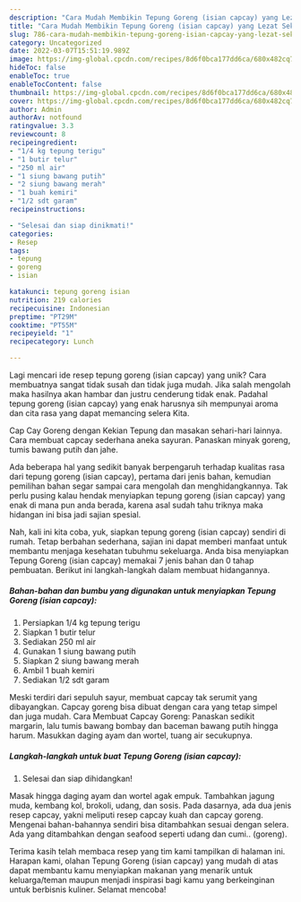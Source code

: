 ```yaml
---
description: "Cara Mudah Membikin Tepung Goreng (isian capcay) yang Lezat Sekali"
title: "Cara Mudah Membikin Tepung Goreng (isian capcay) yang Lezat Sekali"
slug: 786-cara-mudah-membikin-tepung-goreng-isian-capcay-yang-lezat-sekali
category: Uncategorized
date: 2022-03-07T15:51:19.989Z
image: https://img-global.cpcdn.com/recipes/8d6f0bca177dd6ca/680x482cq70/tepung-goreng-isian-capcay-foto-resep-utama.jpg
hideToc: false
enableToc: true
enableTocContent: false
thumbnail: https://img-global.cpcdn.com/recipes/8d6f0bca177dd6ca/680x482cq70/tepung-goreng-isian-capcay-foto-resep-utama.jpg
cover: https://img-global.cpcdn.com/recipes/8d6f0bca177dd6ca/680x482cq70/tepung-goreng-isian-capcay-foto-resep-utama.jpg
author: Admin
authorAv: notfound
ratingvalue: 3.3
reviewcount: 8
recipeingredient:
- "1/4 kg tepung terigu"
- "1 butir telur"
- "250 ml air"
- "1 siung bawang putih"
- "2 siung bawang merah"
- "1 buah kemiri"
- "1/2 sdt garam"
recipeinstructions:

- "Selesai dan siap dinikmati!"
categories:
- Resep
tags:
- tepung
- goreng
- isian

katakunci: tepung goreng isian 
nutrition: 219 calories
recipecuisine: Indonesian
preptime: "PT29M"
cooktime: "PT55M"
recipeyield: "1"
recipecategory: Lunch

---
```





Lagi mencari ide resep tepung goreng (isian capcay) yang unik? Cara membuatnya sangat tidak susah dan tidak juga mudah. Jika salah mengolah maka hasilnya akan hambar dan justru cenderung tidak enak. Padahal tepung goreng (isian capcay) yang enak harusnya sih mempunyai aroma dan cita rasa yang dapat memancing selera Kita.





Cap Cay Goreng dengan Kekian Tepung dan masakan sehari-hari lainnya. Cara membuat capcay sederhana aneka sayuran. Panaskan minyak goreng, tumis bawang putih dan jahe.

Ada beberapa hal yang sedikit banyak berpengaruh terhadap kualitas rasa dari tepung goreng (isian capcay), pertama dari jenis bahan, kemudian pemilihan bahan segar sampai cara mengolah dan menghidangkannya. Tak perlu pusing kalau hendak menyiapkan tepung goreng (isian capcay) yang enak di mana pun anda berada, karena asal sudah tahu triknya maka hidangan ini bisa jadi sajian spesial.






Nah, kali ini kita coba, yuk, siapkan tepung goreng (isian capcay) sendiri di rumah. Tetap berbahan sederhana, sajian ini dapat memberi manfaat untuk membantu menjaga kesehatan tubuhmu sekeluarga. Anda bisa menyiapkan Tepung Goreng (isian capcay) memakai 7 jenis bahan dan 0 tahap pembuatan. Berikut ini langkah-langkah dalam membuat hidangannya.

<!--inarticleads1-->

##### Bahan-bahan dan bumbu yang digunakan untuk menyiapkan Tepung Goreng (isian capcay):

1. Persiapkan 1/4 kg tepung terigu
1. Siapkan 1 butir telur
1. Sediakan 250 ml air
1. Gunakan 1 siung bawang putih
1. Siapkan 2 siung bawang merah
1. Ambil 1 buah kemiri
1. Sediakan 1/2 sdt garam


Meski terdiri dari sepuluh sayur, membuat capcay tak serumit yang dibayangkan. Capcay goreng bisa dibuat dengan cara yang tetap simpel dan juga mudah. Cara Membuat Capcay Goreng: Panaskan sedikit margarin, lalu tumis bawang bombay dan baceman bawang putih hingga harum. Masukkan daging ayam dan wortel, tuang air secukupnya. 

<!--inarticleads2-->

##### Langkah-langkah untuk buat Tepung Goreng (isian capcay):


1. Selesai dan siap dihidangkan!

Masak hingga daging ayam dan wortel agak empuk. Tambahkan jagung muda, kembang kol, brokoli, udang, dan sosis. Pada dasarnya, ada dua jenis resep capcay, yakni meliputi resep capcay kuah dan capcay goreng. Mengenai bahan-bahannya sendiri bisa ditambahkan sesuai dengan selera. Ada yang ditambahkan dengan seafood seperti udang dan cumi.. (goreng). 

Terima kasih telah membaca resep yang tim kami tampilkan di halaman ini. Harapan kami, olahan Tepung Goreng (isian capcay) yang mudah di atas dapat membantu kamu menyiapkan makanan yang menarik untuk keluarga/teman maupun menjadi inspirasi bagi kamu yang berkeinginan untuk berbisnis kuliner. Selamat mencoba!
